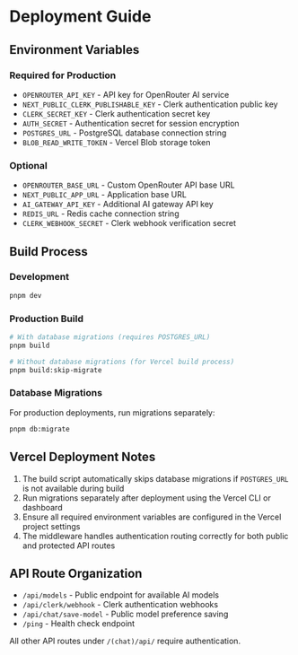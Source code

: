 # Deployment Guide

## Environment Variables

### Required for Production
- `OPENROUTER_API_KEY` - API key for OpenRouter AI service
- `NEXT_PUBLIC_CLERK_PUBLISHABLE_KEY` - Clerk authentication public key
- `CLERK_SECRET_KEY` - Clerk authentication secret key
- `AUTH_SECRET` - Authentication secret for session encryption
- `POSTGRES_URL` - PostgreSQL database connection string
- `BLOB_READ_WRITE_TOKEN` - Vercel Blob storage token

### Optional
- `OPENROUTER_BASE_URL` - Custom OpenRouter API base URL
- `NEXT_PUBLIC_APP_URL` - Application base URL
- `AI_GATEWAY_API_KEY` - Additional AI gateway API key
- `REDIS_URL` - Redis cache connection string
- `CLERK_WEBHOOK_SECRET` - Clerk webhook verification secret

## Build Process

### Development
```bash
pnpm dev
```

### Production Build
```bash
# With database migrations (requires POSTGRES_URL)
pnpm build

# Without database migrations (for Vercel build process)
pnpm build:skip-migrate
```

### Database Migrations
For production deployments, run migrations separately:
```bash
pnpm db:migrate
```

## Vercel Deployment Notes

1. The build script automatically skips database migrations if `POSTGRES_URL` is not available during build
2. Run migrations separately after deployment using the Vercel CLI or dashboard
3. Ensure all required environment variables are configured in the Vercel project settings
4. The middleware handles authentication routing correctly for both public and protected API routes

## API Route Organization

- `/api/models` - Public endpoint for available AI models
- `/api/clerk/webhook` - Clerk authentication webhooks
- `/api/chat/save-model` - Public model preference saving
- `/ping` - Health check endpoint

All other API routes under `/(chat)/api/` require authentication.